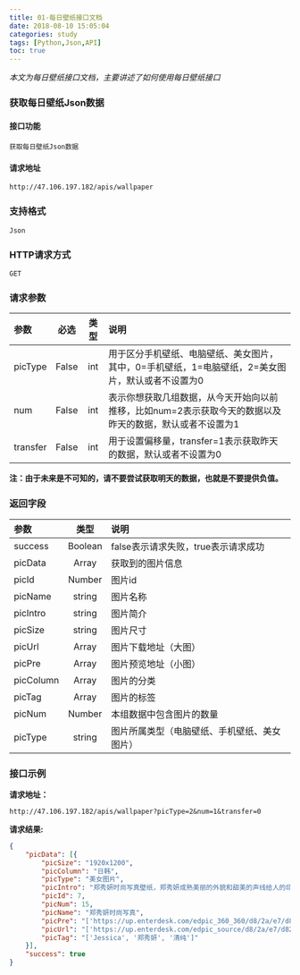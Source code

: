 ```yaml
---
title: 01-每日壁纸接口文档
date: 2018-08-10 15:05:04
categories: study
tags: [Python,Json,API]
toc: true
--- 
```

<p class = "uk-text-right"><i>本文为每日壁纸接口文档，主要讲述了如何使用每日壁纸接口</i></p>   

<h3 id="1">获取每日壁纸Json数据</h3>  

#### 接口功能
```
获取每日壁纸Json数据
```
#### 请求地址
```
http://47.106.197.182/apis/wallpaper
```
### 支持格式
```
Json
``` 
### HTTP请求方式
```
GET
```
### 请求参数

| 参数 | 必选 | 类型 |  说明| 
| :------| :------: | :------: | :------ |
|picType|False|int|用于区分手机壁纸、电脑壁纸、美女图片，其中，0=手机壁纸，1=电脑壁纸，2=美女图片，默认或者不设置为0|
|num|False|int|表示你想获取几组数据，从今天开始向以前推移，比如num=2表示获取今天的数据以及昨天的数据，默认或者不设置为1|
|transfer|False|int|用于设置偏移量，transfer=1表示获取昨天的数据，默认或者不设置为0|  

**注：由于未来是不可知的，请不要尝试获取明天的数据，也就是不要提供负值。**

### 返回字段

| 参数 | 类型 |  说明| 
| :------| :------: | :------ |
|success|Boolean|false表示请求失败，true表示请求成功|
|picData|Array|获取到的图片信息|
|picId|Number|图片id|
|picName|string|图片名称|
|picIntro|string|图片简介|
|picSize|string|图片尺寸|
|picUrl|Array|图片下载地址（大图）|
|picPre|Array|图片预览地址（小图）|
|picColumn|Array|图片的分类|
|picTag|Array|图片的标签|
|picNum|Number|本组数据中包含图片的数量|
|picType|string|图片所属类型（电脑壁纸、手机壁纸、美女图片）|

### 接口示例
**请求地址：**
```
http://47.106.197.182/apis/wallpaper?picType=2&num=1&transfer=0
```
**请求结果:**
```json
{
    "picData": [{
        "picSize": "1920x1200",
        "picColumn": "日韩",
        "picType": "美女图片",
        "picIntro": "郑秀妍时尚写真壁纸，郑秀妍成熟美丽的外貌和甜美的声线给人的印象都很深刻。她是个形象百变的女孩，无论是杂志的平面模特还是MV里的清纯女生都诠释的淋漓尽致。或冷艳或甜美，Jessica总能带给大家不一样的感觉。",
        "picId": 7,
        "picNum": 15,
        "picName": "郑秀妍时尚写真",
        "picPre": "['https://up.enterdesk.com/edpic_360_360/d8/2a/e7/d82ae77d996ed67b2ba4a5578d80da52.jpg', 'https://up.enterdesk.com/edpic_360_360/47/cb/dc/47cbdcd8ddac197d146d62b6fe199f49.jpg', 'https://up.enterdesk.com/edpic_360_360/e9/7b/b9/e97bb9ea766e04812caef8e347fed760.jpg', 'https://up.enterdesk.com/edpic_360_360/4b/20/d7/4b20d7a519bc84282aa803a5b2d15350.jpg', 'https://up.enterdesk.com/edpic_360_360/4c/5d/31/4c5d31a2d7d104bc73b3eb5a6418c79b.jpg', 'https://up.enterdesk.com/edpic_360_360/d6/7b/ec/d67bec146fca45d695cb8f3cc0299233.jpg', 'https://up.enterdesk.com/edpic_360_360/98/e6/60/98e660bc1803e6913dde2ed861a874fd.jpg', 'https://up.enterdesk.com/edpic_360_360/22/fe/44/22fe44d501093227d191dca5f274ad0e.jpg', 'https://up.enterdesk.com/edpic_360_360/d7/73/7b/d7737b6d7a49b46c8805d9e1f1573ac0.jpg', 'https://up.enterdesk.com/edpic_360_360/b9/2d/6f/b92d6fe5be4fe3c49661cd8c6ff1d471.jpg', 'https://up.enterdesk.com/edpic_360_360/be/25/63/be2563b1d26280f80ab3dc65ffd69d93.jpg', 'https://up.enterdesk.com/edpic_360_360/5c/59/f1/5c59f15f97b6318d3d89559ff9cc8c08.jpg', 'https://up.enterdesk.com/edpic_360_360/68/fd/bd/68fdbd3756be75c042bc72f5a019384d.jpg', 'https://up.enterdesk.com/edpic_360_360/50/75/0b/50750bef3481676f5833e7ea9b060e8b.jpg', 'https://up.enterdesk.com/edpic_360_360/1e/ec/2b/1eec2b30af31399eebe7a88a572011e5.jpg']",
        "picUrl": "['https://up.enterdesk.com/edpic_source/d8/2a/e7/d82ae77d996ed67b2ba4a5578d80da52.jpg', 'https://up.enterdesk.com/edpic_source/47/cb/dc/47cbdcd8ddac197d146d62b6fe199f49.jpg', 'https://up.enterdesk.com/edpic_source/e9/7b/b9/e97bb9ea766e04812caef8e347fed760.jpg', 'https://up.enterdesk.com/edpic_source/4b/20/d7/4b20d7a519bc84282aa803a5b2d15350.jpg', 'https://up.enterdesk.com/edpic_source/4c/5d/31/4c5d31a2d7d104bc73b3eb5a6418c79b.jpg', 'https://up.enterdesk.com/edpic_source/d6/7b/ec/d67bec146fca45d695cb8f3cc0299233.jpg', 'https://up.enterdesk.com/edpic_source/98/e6/60/98e660bc1803e6913dde2ed861a874fd.jpg', 'https://up.enterdesk.com/edpic_source/22/fe/44/22fe44d501093227d191dca5f274ad0e.jpg', 'https://up.enterdesk.com/edpic_source/d7/73/7b/d7737b6d7a49b46c8805d9e1f1573ac0.jpg', 'https://up.enterdesk.com/edpic_source/b9/2d/6f/b92d6fe5be4fe3c49661cd8c6ff1d471.jpg', 'https://up.enterdesk.com/edpic_source/be/25/63/be2563b1d26280f80ab3dc65ffd69d93.jpg', 'https://up.enterdesk.com/edpic_source/5c/59/f1/5c59f15f97b6318d3d89559ff9cc8c08.jpg', 'https://up.enterdesk.com/edpic_source/68/fd/bd/68fdbd3756be75c042bc72f5a019384d.jpg', 'https://up.enterdesk.com/edpic_source/50/75/0b/50750bef3481676f5833e7ea9b060e8b.jpg', 'https://up.enterdesk.com/edpic_source/1e/ec/2b/1eec2b30af31399eebe7a88a572011e5.jpg']",
        "picTag": "['Jessica', '郑秀妍', '清纯']"
    }],
    "success": true
}
```